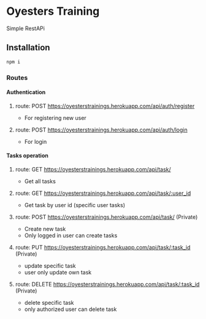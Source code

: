 # Oyesters Training

Simple RestAPi

## Installation


```bash
npm i 
```

### Routes
#### Authentication
1. route: POST https://oyesterstrainings.herokuapp.com/api/auth/register
    - For registering new user

2. route: POST https://oyesterstrainings.herokuapp.com/api/auth/login
    - For login 

#### Tasks operation
1. route: GET https://oyesterstrainings.herokuapp.com/api/task/
    - Get all tasks

2. route: GET https://oyesterstrainings.herokuapp.com/api/task/:user_id
    - Get task by user id (specific user tasks)

3. route: POST https://oyesterstrainings.herokuapp.com/api/task/    (Private)
    - Create new task
    - Only logged in user can create tasks

4. route: PUT https://oyesterstrainings.herokuapp.com/api/task/:task_id (Private)
    - update specific task
    - user only update own task

5. route: DELETE https://oyesterstrainings.herokuapp.com/api/task/:task_id (Private)
    - delete specific task
    - only authorized user can delete task
